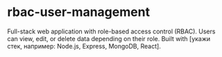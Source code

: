 # rbac-user-management
Full-stack web application with role-based access control (RBAC). Users can view, edit, or delete data depending on their role. Built with [укажи стек, например: Node.js, Express, MongoDB, React].
